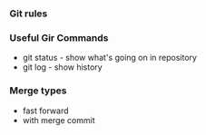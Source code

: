 ### Git rules

### Useful Gir Commands
- git status - show what's going on in repository
- git log - show history

### Merge types
- fast forward
- with merge commit